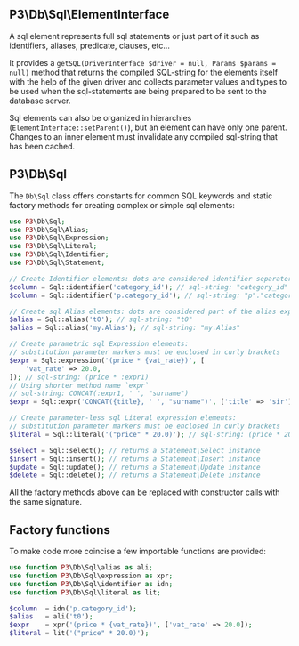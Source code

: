 ## P3\Db\Sql\ElementInterface

A sql element represents full sql statements or just part of it such as identifiers,
aliases, predicate, clauses, etc...

It provides a `getSQL(DriverInterface $driver = null, Params $params = null)` method
that returns the compiled SQL-string for the elements itself with the help of the given
driver and collects parameter values and types to be used when the sql-statements
are being prepared to be sent to the database server.

Sql elements can also be organized in hierarchies (`ElementInterface::setParent()`),
but an element can have only one parent. Changes to an inner element must invalidate
any compiled sql-string that has been cached.

## P3\Db\Sql
The `Db\Sql` class offers constants for  common SQL keywords and static factory methods
for creating complex or simple sql elements:

```php
use P3\Db\Sql;
use P3\Db\Sql\Alias;
use P3\Db\Sql\Expression;
use P3\Db\Sql\Literal;
use P3\Db\Sql\Identifier;
use P3\Db\Sql\Statement;

// Create Identifier elements: dots are considered identifier separators
$column = Sql::identifier('category_id'); // sql-string: "category_id"
$column = Sql::identifier('p.category_id'); // sql-string: "p"."category_id"

// Create sql Alias elements: dots are considered part of the alias expression
$alias = Sql::alias('t0'); // sql-string: "t0"
$alias = Sql::alias('my.Alias'); // sql-string: "my.Alias"

// Create parametric sql Expression elements:
// substitution parameter markers must be enclosed in curly brackets
$expr = Sql::expression('(price * {vat_rate})', [
    'vat_rate' => 20.0,
]); // sql-string: (price * :expr1)
// Using shorter method name `expr`
// sql-string: CONCAT(:expr1, ' ', "surname")
$expr = Sql::expr('CONCAT({title}, ' ', "surname")', ['title' => 'sir']);

// Create parameter-less sql Literal expression elements:
// substitution parameter markers must be enclosed in curly brackets
$literal = Sql::literal('("price" * 20.0)'); // sql-string: (price * 20.0)

$select = Sql::select(); // returns a Statement\Select instance
$insert = Sql::insert(); // returns a Statement\Insert instance
$update = Sql::update(); // returns a Statement\Update instance
$delete = Sql::delete(); // returns a Statement\Delete instance
```

All the factory methods above can be replaced with constructor calls with the same signature.

## Factory functions

To make code more coincise a few importable functions are provided:

```php
use function P3\Db\Sql\alias as ali;
use function P3\Db\Sql\expression as xpr;
use function P3\Db\Sql\identifier as idn;
use function P3\Db\Sql\literal as lit;

$column  = idn('p.category_id');
$alias   = ali('t0');
$expr    = xpr('(price * {vat_rate})', ['vat_rate' => 20.0]);
$literal = lit('("price" * 20.0)');
```
